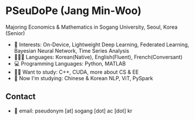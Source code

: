 # PSeuDoPe (Jang Min-Woo)

Majoring Economics & Mathematics in Sogang University, Seoul, Korea (Senior)

* 💖 Interests: On-Device, Lightweight Deep Learning, Federated Learning, Bayesian Neural Network, Time Series Analysis
* 👱🏻‍♀️ Languages: Korean(Native), English(Fluent), French(Conversant)
* 💻 Programming Languages: Python, MATLAB
* ✍🏻 Want to study: C++, CUDA, more about CS & EE
* 🎯 Now I'm studying: Chinese & Korean NLP, ViT, PySpark

## Contact
* 📃 email: pseudonym [at] sogang [dot] ac [dot] kr
